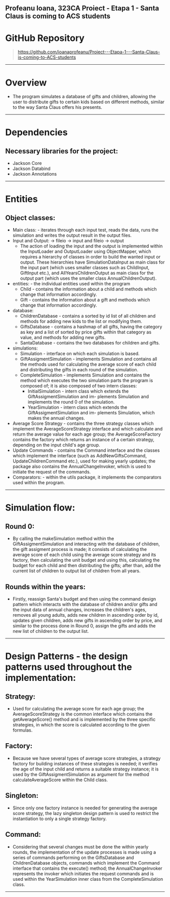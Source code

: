Profeanu Ioana, 323CA
Proiect - Etapa 1 - Santa Claus is coming to ACS students
---------------------------------------------------------------------------------------------------
# GitHub Repository
 > https://github.com/ioanaprofeanu/Proiect---Etapa-1---Santa-Claus-is-coming-to-ACS-students
---------------------------------------------------------------------------------------------------
# Overview
* The program simulates a database of gifts and children, allowing the user to distribute gifts to
certain kids based on different methods, similar to the way Santa Claus offers his presents.
---------------------------------------------------------------------------------------------------
# Dependencies
 ## Necessary libraries for the project:
  * Jackson Core
  * Jackson Databind
  * Jackson Annotations
---------------------------------------------------------------------------------------------------
# Entities
 ## Object classes:
 * Main class: - iterates through each input test, reads the data, runs the simulation and
    writes the output result in the output files.
 * Input and Output: -> fileio -> input and fileio -> output
     * The action of loading the input and the output is implemented within the InputLoader and
     OutputLoader using ObjectMapper, which requires a hierarchy of classes in order to build
     the wanted input or output. These hierarchies have SimulationDataInput as main class for
     the input part (which uses smaller classes such as ChildInput, GiftInput etc.), and
     AllYearsChildrenOutput as main class for the output part (which uses the smaller class
     AnnualChildrenOutput).
 * entities: - the individual entities used within the program
     * Child - contains the information about a child and methods which change that information
     accordingly.
     * Gift - contains the information about a gift and methods which change that information
     accordingly.
 * database:
     * ChildrenDatabase - contains a sorted by id list of all children and methods for adding
     new kids to the list or modifying them.
     * GiftsDatabase - contains a hashmap of all gifts, having the category as key and a list of
     sorted by price gifts within that category as value, and methods for adding new gifts.
     * SantaDatabase - contains the two databases for children and gifts.
 * simulations:
     * Simulation - interface on which each simulation is based.
     * GiftAssigmentSimulation - implements Simulation and contains all the methods used for
     calculating the average score of each child and distributing the gifts in each round of the
     simulation.
     * CompleteSimulation - implements Simulation and contains the method which executes the
     two simulation parts the program is composed of; it is also composed of two intern classes:
         * InitialSimulation - intern class which extends the GiftAssigmentSimulation and im-
         plements Simulation and implements the round 0 of the simulation.
         * YearSimulation - intern class which extends the GiftAssigmentSimulation and im-
         plements Simulation, which makes the annual changes.
 * Average Score Strategy - contains the three strategy classes which implement the
   AverageScoreStrategy interface and which calculate and return the average value for each
   age group; the AverageScoreFactory contains the factory which returns an instance of a
   certain strategy, depending on the input child's age group.
 * Update Commands - contains the Command interface and the classes which implement the
 interface (such as AddNewGiftsCommand, UpdateChildrenCommand etc.), used for making yearly
 updates; the package also contains the AnnualChangeInvoker, which is used to initiate the
 request of the commands.
 * Comparators: - within the utils package, it implements the comparators used within the
 program.
---------------------------------------------------------------------------------------------------
# Simulation flow:
 ## Round 0:
  * By calling the makeSimulation method within the GiftAssigmentSimulation and interacting with
  the database of children, the gift assigment process is made; it consists of calculating the
  average score of each child using the average score strategy and its factory, then calculating
  the unit budget and using this, calculating the budget for each child and then distributing
  the gifts; after than, add the current list of children to output list of children from all
  years.
 ## Rounds within the years:
  * Firstly, reassign Santa's budget and then using the command design pattern which interacts
  with the database of children and/or gifts and the input data of annual changes, increases
  the children's ages, removes all young adults, adds new children in ascending order by id,
  updates given children, adds new gifts in ascending order by price, and similar to the process
  done in Round 0, assign the gifts and adds the new list of children to the output list.
---------------------------------------------------------------------------------------------------
# Design Patterns - the design patterns used throughout the implementation:
 ## Strategy:
 * Used for calculating the average score for each age group; the AverageScoreStrategy is the
 common interface which contains the getAverageScore() method and is implemented by the three
 specific strategies, in which the score is calculated according to the given formulas.
 ## Factory:
 * Because we have several types of average score strategies, a strategy factory for building
 instances of these strategies is needed; it verifies the age of the input child and returns a
 suitable strategy instance; it is used by the GiftAssigmentSimulation as argument for the
 method calculateAverageScore within the Child class.
 ## Singleton:
 * Since only one factory instance is needed for generating the average score strategy, the lazy
 singleton design pattern is used to restrict the instantiation to only a single strategy factory.
 ## Command:
 * Considering that several changes must be done the within yearly rounds, the implementation of
 the update processes is made using a series of commands performing on the GiftsDatabase and
 ChildrenDatabase objects, commands which implement the Command interface that contains the
 execute() method; the AnnualChangeInvoker represents the invoker which initiates the request
 commands and is used within the YearSimulation inner class from the CompleteSimulation class.
---------------------------------------------------------------------------------------------------
 